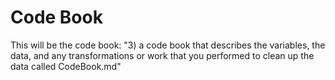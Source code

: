 # Code Book
This will be the code book: "3) a code book that describes the variables, the data, and any transformations or work that you performed to clean up the data called CodeBook.md"
